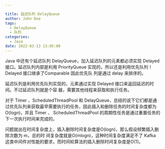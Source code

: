 ```yaml
---

title: 延迟队列 DelayQueue
author: John Doe
tags:
  - DelayQueue
  - 队列
categories:
  - Java
date: 2022-03-13 13:05:00
---
```



Java 中还有个延迟队列 DelayQueue，加入延迟队列的元素都必须实现 Delayed 接口。延迟队列内部是利用 PriorityQueue 实现的，所以还是利用优先队列！Delayed 接口继承了Comparable 因此优先队
列是通过 delay 来排序的。

延迟队列是利用优先队列实现的，元素通过实现 Delayed 接口来返回延迟的时间。不过延迟队列就是个容
器，需要其他线程来获取和执行任务。

对于 Timer 、ScheduledThreadPool 和 DelayQueue，总结的说下它们都是通过优先队列来获取最早需要执行的任务，因此插入和删除任务的时间复杂度都为O(logn)，并且 Timer 、
ScheduledThreadPool 的周期性任务是通过重置任务的下一次执行时间来完成的。

问题就出在时间复杂度上，插入删除时间复杂度是O(logn)，那么假设频繁插入删除次数为 m，总的时
间复杂度就是O(mlogn)，这种时间复杂度满足不了 Kafka 这类中间件对性能的要求，而时间轮算法的插入删除时间复杂度是O(1)。

